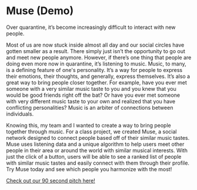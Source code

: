 # Muse (Demo)

Over quarantine, it’s become increasingly difficult to interact with new people. 

Most of us are now stuck inside almost all day and our social circles have gotten smaller as a result. There simply just isn’t the opportunity to go out and meet new people anymore. However, if there’s one thing that people are doing even more now in quarantine, it’s listening to music. Music, to many, is a defining feature of one's personality. It’s a way for people to express their emotions, their thoughts, and generally, express themselves. It’s also a great way to bring people closer together. For example, have you ever met someone with a very similar music taste to you and you knew that you would be good friends right off the bat? Or have you ever met someone with very different music taste to your own and realized that you have conflicting personalities? Music is an arbiter of connections between individuals. 

Knowing this, my team and I wanted to create a way to bring people together through music. For a class project, we created Muse, a social network designed to connect people based off of their similar music tastes. Muse uses listening data and a unique algorithm to help users meet other people in their area or around the world with similar musical interests. With just the click of a button, users will be able to see a ranked list of people with similar music tastes and easily connect with them through their profile. Try Muse today and see which people you harmonize with the most!

[Check out our 90 second pitch here!](https://iron-log-c8e.notion.site/Muse-Demo-Project-ca2aad98900047bb89254de8db6a4c33)
